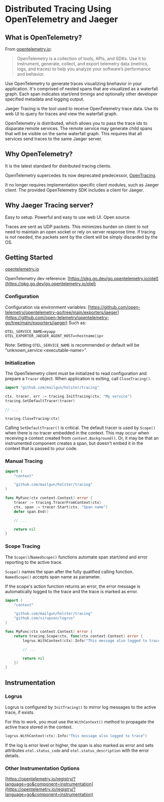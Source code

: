 # Distributed Tracing Using OpenTelemetry and Jaeger
## What is OpenTelemetry?
From [opentelemetry.io](https://opentelemetry.io):

> OpenTelemetry is a collection of tools, APIs, and SDKs. Use it to instrument,
> generate, collect, and export telemetry data (metrics, logs, and traces) to
> help you analyze your software’s performance and behavior.

Use OpenTelemetry to generate traces visualizing bnehavior in your application.
It's comprised of nested spans that are visualized as a waterfall graph.  Each
span indicates start/end timings and optionally other developer specified
metadata and logging output.

Jaeger Tracing is the tool used to receive OpenTelemetry trace data.  Use its
web UI to query for traces and view the waterfall graph.

OpenTelemetry is distributed, which allows you to pass the trace ids to
disparate remote services.  The remote service may generate child spans that
will be visible on the same waterfall graph.  This requires that all services
send traces to the same Jaeger server.

## Why OpenTelemetry?
It is the latest standard for distributed tracing clients.

OpenTelemetry supercedes its now deprecated predecessor,
[OpenTracing](https://opentracing.io).

It no longer requires implementation specific client modules, such as Jaeger
client.  The provided OpenTelemetry SDK includes a client for Jaeger.

## Why Jaeger Tracing server?
Easy to setup.  Powerful and easy to use web UI.  Open source.

Traces are sent as UDP packets.  This minimizes burden on client to not
need to maintain an open socket or rely on server response time.  If tracing is
not needed, the packets sent by the client will be simply discarded by the OS.

## Getting Started
[opentelemetry.io](https://opentelemetry.io)

OpenTelemetry dev reference:
[https://pkg.go.dev/go.opentelemetry.io/otel](https://pkg.go.dev/go.opentelemetry.io/otel)

### Configuration
Configuration via environment variables:
[https://github.com/open-telemetry/opentelemetry-go/tree/main/exporters/jaeger](https://github.com/open-telemetry/opentelemetry-go/tree/main/exporters/jaeger)
Such as:
```
OTEL_SERVICE_NAME=myapp
OTEL_EXPORTER_JAEGER_AGENT_HOST=<hostname|ip>
```

Note: Setting `OTEL_SERVICE_NAME` is recommended or default will be "unknown\_service:\<executable-name\>".

### Initialization
The OpenTelemetry client must be initialized to read configuration and prepare
a `Tracer` object.  When application is exiting, call `CloseTracing()`.

```go
import "github.com/mailgun/holster/tracing"

ctx, tracer, err := tracing.InitTracing(ctx, "My service")
tracing.SetDefaultTracer(tracer)

// ...

tracing.CloseTracing(ctx)
```

Calling `SetDefaultTracer()` is critical.  The default tracer is used by
`Scope()` when there is no tracer embedded in the context.  This may occur when
receiving a context created from `context.Background()`.  Or, it may be that an
instrumented component creates a span, but doesn't embed it in the context that
is passed to your code.

### Manual Tracing
```go
import (
	"context"

	"github.com/mailgun/holster/tracing"
)

func MyFunc(ctx context.Context) error {
	tracer := tracing.TracerFromContext(ctx)
	ctx, span := tracer.Start(ctx, "Span name")
	defer span.End()

	// ...

	return nil
}
```

### Scope Tracing
The `Scope()`/`NamedScope()` functions automate span start/end and error
reporting to the active trace.

`Scope()` names the span after the fully qualified calling function.
`NamedScope()` accepts span name as parameter.

If the scope's action function returns an error, the error message is
automatically logged to the trace and the trace is marked as error.

```go
import (
	"context"

	"github.com/mailgun/holster/tracing"
	"github.com/sirupsen/logrus"
)

func MyFunc(ctx context.Context) error {
	return tracing.Scope(ctx, func(ctx context.Context) error {
		logrus.WithContext(ctx).Info("This message also logged to trace")

		// ...

		return nil
	})
}
```

## Instrumentation
### Logrus
Logrus is configured by `InitTracing()` to mirror log messages to the active trace, if exists.

For this to work, you must use the `WithContext()` method to propagate the active
trace stored in the context.

```go
logrus.WithContext(ctx).Info("This message also logged to trace")
```

If the log is error level or higher, the span is also marked as error and sets
attributes `otel.status_code` and `otel.status_description` with the error
details.

### Other Instrumentation Options
[https://opentelemetry.io/registry/?language=go&component=instrumentation](https://opentelemetry.io/registry/?language=go&component=instrumentation)
